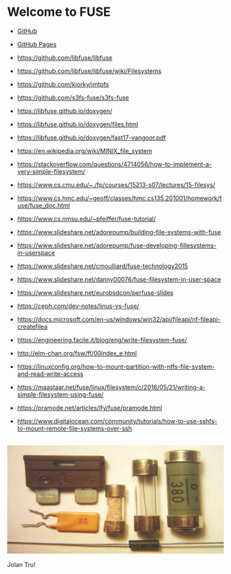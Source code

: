 ---
---
# Welcome to FUSE

* [GitHub](https://github.com/UI-FASILKOM-OS/fuse)
* [GitHub Pages](https://fuse.vlsm.org/)

* <https://github.com/libfuse/libfuse>
* <https://github.com/libfuse/libfuse/wiki/Filesystems>
* <https://github.com/kiorky/jmtpfs>
* <https://github.com/s3fs-fuse/s3fs-fuse>
* <https://libfuse.github.io/doxygen/>
* <https://libfuse.github.io/doxygen/files.html>
* <https://libfuse.github.io/doxygen/fast17-vangoor.pdf>

* <https://en.wikipedia.org/wiki/MINIX_file_system>

* <https://stackoverflow.com/questions/4714056/how-to-implement-a-very-simple-filesystem/>

* <https://www.cs.cmu.edu/~./fp/courses/15213-s07/lectures/15-filesys/>
* <https://www.cs.hmc.edu/~geoff/classes/hmc.cs135.201001/homework/fuse/fuse_doc.html>
* <https://www.cs.nmsu.edu/~pfeiffer/fuse-tutorial/>

* <https://www.slideshare.net/adorepump/building-file-systems-with-fuse>
* <https://www.slideshare.net/adorepump/fuse-developing-fillesystems-in-userspace>
* <https://www.slideshare.net/cmoulliard/fuse-technology2015>
* <https://www.slideshare.net/danny00076/fuse-filesystem-in-user-space>
* <https://www.slideshare.net/eurobsdcon/perfuse-slides>

* <https://ceph.com/dev-notes/linus-vs-fuse/>
* <https://docs.microsoft.com/en-us/windows/win32/api/fileapi/nf-fileapi-createfilea>
* <https://engineering.facile.it/blog/eng/write-filesystem-fuse/>
* <http://elm-chan.org/fsw/ff/00index_e.html>
* <https://linuxconfig.org/how-to-mount-partition-with-ntfs-file-system-and-read-write-access>
* <https://maastaar.net/fuse/linux/filesystem/c/2016/05/21/writing-a-simple-filesystem-using-fuse/>
* <https://pramode.net/articles/lfy/fuse/pramode.html>
* <https://www.digitalocean.com/community/tutorials/how-to-use-sshfs-to-mount-remote-file-systems-over-ssh>

<br>
<img src="fuse.jpg"  width="950">
<br>

Jolan Tru!

